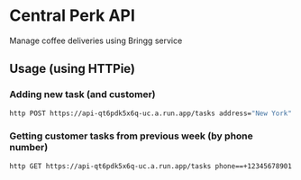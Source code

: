 # Central Perk API

Manage coffee deliveries using Bringg service

## Usage (using HTTPie)

### Adding new task (and customer)

```bash
http POST https://api-qt6pdk5x6q-uc.a.run.app/tasks address="New York" name="John" phone="123-4567-8901"
```

### Getting customer tasks from previous week (by phone number)

```bash
http GET https://api-qt6pdk5x6q-uc.a.run.app/tasks phone==+12345678901
```
